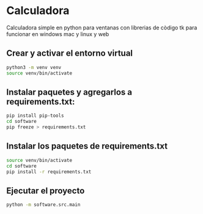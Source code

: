 # Calculadora

Calculadora simple en python para ventanas con librerias de còdigo tk para funcionar en windows mac y linux y web

## Crear y activar el entorno virtual

```bash
python3 -m venv venv
source venv/bin/activate
```


## Instalar paquetes y agregarlos a requirements.txt:
```bash
pip install pip-tools
cd software
pip freeze > requirements.txt
```

## Instalar los paquetes de requirements.txt
```bash
source venv/bin/activate
cd software
pip install -r requirements.txt
```

## Ejecutar el proyecto
```bash
python -m software.src.main
```